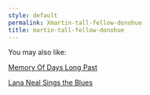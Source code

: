 ```yaml
---
style: default
permalink: Xmartin-tall-fellow-donohue
title: martin-tall-fellow-donohue
---
```

You may also like:

[Memory Of Days Long Past](http://scp-wiki.net/memory-of-days-long-past)

[Lana Neal Sings the Blues](http://scp-wiki.net/lana-neal-sings-the-blues)
